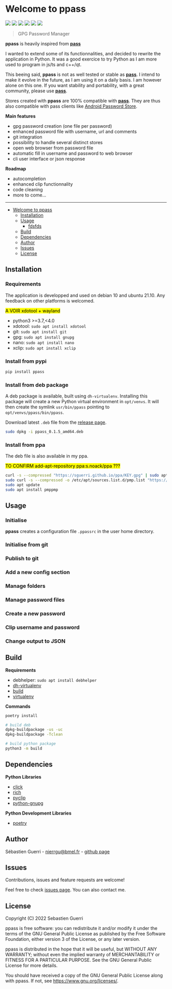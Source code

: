 # Welcome to ppass

[![](https://badgen.net/github/release/sguerri/ppass)](https://github.com/sguerri/ppass/releases/)
[![](https://img.shields.io/github/workflow/status/sguerri/ppass/build)](https://github.com/sguerri/ppass/actions/workflows/build.yml)
[![](https://badgen.net/github/license/sguerri/ppass)](https://www.gnu.org/licenses/)
[![](https://badgen.net/pypi/v/ppass)](https://pypi.org/project/ppass/)
![](https://badgen.net/pypi/python/ppass)
[![](https://badgen.net/badge/Open%20Source%20%3F/Yes%21/blue?icon=github)](#)

> GPG Password Manager

**ppass** is heavily inspired from **[pass](https://www.passwordstore.org/)**

I wanted to extend some of its functionnalities, and decided to rewrite the application in Python. It was a good exercice to try Python as I am more used to program in js/ts and c++/qt.

This beeing said, **ppass** is not as well tested or stable as **[pass](https://www.passwordstore.org/)**. I intend to make it evolve in the future, as I am using it on a daily basis. I am however alone on this one. If you want stability and portability, with a great community, please use **[pass](https://www.passwordstore.org/)**.

Stores created with **ppass** are 100% compatible with **[pass](https://www.passwordstore.org/)**. They are thus also compatible with pass clients like [Android Password Store](https://github.com/android-password-store/Android-Password-Store#readme).


**Main features**
* gpg password creation (one file per password)
* enhanced password file with username, url and comments
* git integration
* possibility to handle several distinct stores
* open web browser from password file
* automatic fill in username and password to web browser
* cli user interface or json response

**Roadmap**
* autocompletion
* enhanced clip functionnality
* code cleaning
* more to come...

---

- [Welcome to ppass](#welcome-to-ppass)
  * [Installation](#installation)
  * [Usage](#usage)
    + [fdsfds](#fdsfds)
  * [Build](#build)
  * [Dependencies](#dependencies)
  * [Author](#author)
  * [Issues](#issues)
  * [License](#license)

## Installation

### Requirements

The application is developped and used on debian 10 and ubuntu 21.10. Any feedback on other platforms is welcomed.

<mark>A VOIR xdotool + wayland</mark>

- python3 >=3.7,<4.0
- xdotool: `sudo apt install xdotool`
- git: `sudo apt install git`
- gpg: `sudo apt install gnupg`
- nano: `sudo apt install nano`
- xclip: `sudo apt install xclip`

### Install from pypi

```bash
pip install ppass
```

### Install from deb package

A deb package is available, built using `dh-virtualenv`. Installing this package will create a new Python virtual environment in `opt/venvs`. It will then create the symlink `usr/bin/ppass` pointing to `opt/venvs/ppass/bin/ppass`.

Download latest `.deb` file from the [release page](https://github.com/sguerri/ppass/releases).

```bash
sudo dpkg -i ppass_0.1.5_amd64.deb
```

### Install from ppa

The deb file is also available in my ppa.

<mark>TO CONFIRM
add-apt-repository ppa:s.noack/ppa
???
</mark>
```bash
curl -s --compressed "https://sguerri.github.io/ppa/KEY.gpg" | sudo apt-key add -
sudo curl -s --compressed -o /etc/apt/sources.list.d/pmp.list "https://sguerri.github.io/ppa/dists/files.list"
sudo apt update
sudo apt install pmppmp
```

## Usage

### Initialise

**ppass** creates a configuration file `.ppassrc` in the user home directory.



### Initialise from git

### Publish to git

### Add a new config section

### Manage folders

### Manage password files

### Create a new password

### Clip username and password

### Change output to JSON

## Build

**Requirements**

- debhelper: `sudo apt install debhelper`
- [dh-virtualenv](https://github.com/spotify/dh-virtualenv)
- [build](https://github.com/pypa/build)
- [virtualenv](https://virtualenv.pypa.io/en/latest/)

**Commands**

```bash
poetry install

# build deb
dpkg-buildpackage -us -uc
dpkg-buildpackage -Tclean

# build python package
python3 -m build
```

## Dependencies

**Python Libraries**
- [click](https://palletsprojects.com/p/click/)
- [rich](https://github.com/Textualize/rich)
- [pyclip](https://pypi.org/project/pyclip/)
- [python-gnupg](https://docs.red-dove.com/python-gnupg/)

**Python Development Libraries**
- [poetry](https://python-poetry.org/)

## Author

Sébastien Guerri - <nierrgu@bmel.fr> - [github page](https://github.com/sguerri)

## Issues

Contributions, issues and feature requests are welcome!

Feel free to check [issues page](https://github.com/sguerri/ppass/issues). You can also contact me.

## License

Copyright (C) 2022 Sebastien Guerri

ppass is free software: you can redistribute it and/or modify it under the terms of the GNU General Public License as published by the Free Software Foundation, either version 3 of the License, or any later version.

ppass is distributed in the hope that it will be useful, but WITHOUT ANY WARRANTY; without even the implied warranty of MERCHANTABILITY or FITNESS FOR A PARTICULAR PURPOSE. See the GNU General Public License for more details.

You should have received a copy of the GNU General Public License along with ppass. If not, see <https://www.gnu.org/licenses/>.